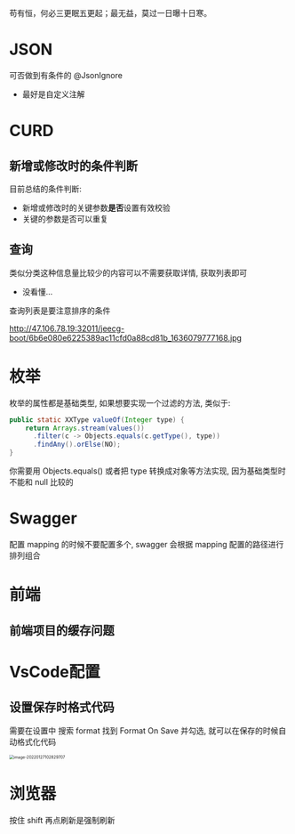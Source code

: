 苟有恒，何必三更眠五更起；最无益，莫过一日曝十日寒。

# JSON

可否做到有条件的 @JsonIgnore

- 最好是自定义注解

# CURD

## 新增或修改时的条件判断

目前总结的条件判断:

- 新增或修改时的关键参数**是否**设置有效校验
- 关键的参数是否可以重复

## 查询

类似分类这种信息量比较少的内容可以不需要获取详情, 获取列表即可

- 没看懂...

查询列表是要注意排序的条件

http://47.106.78.19:32011/jeecg-boot/6b6e080e6225389ac11cfd0a88cd81b_1636079777168.jpg

# 枚举

枚举的属性都是基础类型, 如果想要实现一个过滤的方法, 类似于:

```java
public static XXType valueOf(Integer type) {
    return Arrays.stream(values())
      .filter(c -> Objects.equals(c.getType(), type))
      .findAny().orElse(NO);
}
```

你需要用 Objects.equals() 或者把 type 转换成对象等方法实现, 因为基础类型时不能和 null 比较的

# Swagger

配置 mapping 的时候不要配置多个, swagger 会根据 mapping 配置的路径进行排列组合

# 前端

## 前端项目的缓存问题

# VsCode配置

## 设置保存时格式代码

需要在设置中 搜索 format 找到 Format On Save 并勾选, 就可以在保存的时候自动格式化代码

<img src="/Users/qr/note/image-20220127102829707.png" alt="image-20220127102829707" style="zoom:50%;" />

# 浏览器

按住 shift 再点刷新是强制刷新
